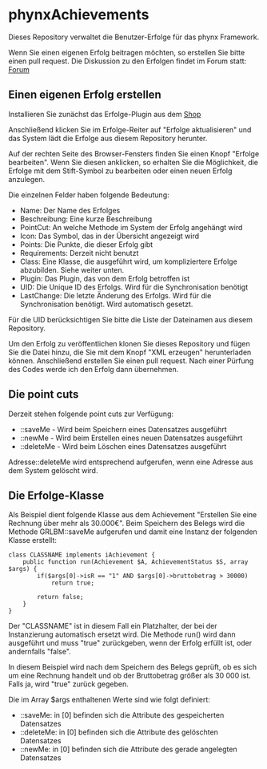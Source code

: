 # phynxAchievements

Dieses Repository verwaltet die Benutzer-Erfolge für das phynx Framework.

Wenn Sie einen eigenen Erfolg beitragen möchten, so erstellen Sie bitte einen pull request.
Die Diskussion zu den Erfolgen findet im Forum statt: [Forum](https://forum.furtmeier.it/viewtopic.php?f=2&t=1723)

## Einen eigenen Erfolg erstellen

Installieren Sie zunächst das Erfolge-Plugin aus dem [Shop](https://www.open3a.de/page-Plugins)

Anschließend klicken Sie im Erfolge-Reiter auf "Erfolge aktualisieren" und das System lädt die Erfolge aus diesem Repository herunter.

Auf der rechten Seite des Browser-Fensters finden Sie einen Knopf "Erfolge bearbeiten". Wenn Sie diesen anklicken, so erhalten Sie die Möglichkeit, die Erfolge mit dem Stift-Symbol zu bearbeiten oder einen neuen Erfolg anzulegen.

Die einzelnen Felder haben folgende Bedeutung:

* Name: Der Name des Erfolges
* Beschreibung: Eine kurze Beschreibung
* PointCut: An welche Methode im System der Erfolg angehängt wird
* Icon: Das Symbol, das in der Übersicht angezeigt wird
* Points: Die Punkte, die dieser Erfolg gibt
* Requirements: Derzeit nicht benutzt
* Class: Eine Klasse, die ausgeführt wird, um kompliziertere Erfolge abzubilden. Siehe weiter unten.
* Plugin: Das Plugin, das von dem Erfolg betroffen ist
* UID: Die Unique ID des Erfolgs. Wird für die Synchronisation benötigt
* LastChange: Die letzte Änderung des Erfolgs. Wird für die Synchronisation benötigt. Wird automatisch gesetzt.

Für die UID berücksichtigen Sie bitte die Liste der Dateinamen aus diesem Repository.

Um den Erfolg zu veröffentlichen klonen Sie dieses Repository und fügen Sie die Datei hinzu, die Sie mit dem Knopf "XML erzeugen" herunterladen können. Anschließend erstellen Sie einen pull request. Nach einer Pürfung des Codes werde ich den Erfolg dann übernehmen.

## Die point cuts

Derzeit stehen folgende point cuts zur Verfügung:

* ::saveMe - Wird beim Speichern eines Datensatzes ausgeführt
* ::newMe - Wird beim Erstellen eines neuen Datensatzes ausgeführt
* ::deleteMe - Wird beim Löschen eines Datensatzes ausgeführt

Adresse::deleteMe wird entsprechend aufgerufen, wenn eine Adresse aus dem System gelöscht wird.


## Die Erfolge-Klasse

Als Beispiel dient folgende Klasse aus dem Achievement "Erstellen Sie eine Rechnung über mehr als 30.000€".
Beim Speichern des Belegs wird die Methode GRLBM::saveMe aufgerufen und damit eine Instanz der folgenden Klasse erstellt:
```
class CLASSNAME implements iAchievement {
	public function run(Achievement $A, AchievementStatus $S, array $args) {
		if($args[0]->isR == "1" AND $args[0]->bruttobetrag > 30000)
			return true;
		
		return false;
	}
}
```

Der "CLASSNAME" ist in diesem Fall ein Platzhalter, der bei der Instanzierung automatisch ersetzt wird.
Die Methode run() wird dann ausgeführt und muss "true" zurückgeben, wenn der Erfolg erfüllt ist, oder andernfalls "false".

In diesem Beispiel wird nach dem Speichern des Belegs geprüft, ob es sich um eine Rechnung handelt und ob der Bruttobetrag größer als 30 000 ist. Falls ja, wird "true" zurück gegeben.


Die im Array $args enthaltenen Werte sind wie folgt definiert:

* ::saveMe: in [0] befinden sich die Attribute des gespeicherten Datensatzes
* ::deleteMe: in [0] befinden sich die Attribute des gelöschten Datensatzes
* ::newMe: in [0] befinden sich die Attribute des gerade angelegten Datensatzes
